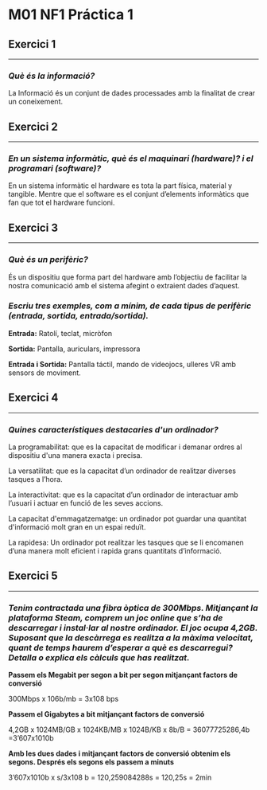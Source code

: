 # M01 NF1 Práctica 1
## Exercici 1
****
### *Què és la informació?*

La Informació és un conjunt de dades processades amb la finalitat de crear un coneixement.

## Exercici 2
****
### *En un sistema informàtic, què és el maquinari (hardware)? i el programari (software)?*

En un sistema informàtic el hardware es tota la part física, material y tangible. Mentre que el software es el conjunt d’elements informàtics que fan que tot el hardware funcioni.

## Exercici 3
****
### *Què és un perifèric?*
És un dispositiu que forma part del hardware amb l’objectiu de facilitar la nostra comunicació amb el sistema afegint o extraient dades d’aquest.

### *Escriu tres exemples, com a mínim, de cada tipus de perifèric (entrada, sortida, entrada/sortida).*

**Entrada:** Ratolí, teclat, micròfon

**Sortida:** Pantalla, auriculars, impressora

**Entrada i Sortida:** Pantalla táctil, mando de videojocs, ulleres VR amb sensors de moviment.

## Exercici 4
****
### *Quines característiques destacaries d'un ordinador?*
La programabilitat: que es la capacitat de modificar i demanar ordres al dispositiu d'una manera exacta i precisa.

La versatilitat: que es la capacitat d’un ordinador de realitzar diverses tasques a l’hora.

La interactivitat: que es la capacitat d’un ordinador de interactuar amb l’usuari i actuar en funció de les seves accions.

La capacitat d'emmagatzematge: un ordinador pot guardar una quantitat d'informació molt gran en un espai reduït.

La rapidesa: Un ordinador pot realitzar les tasques que se li encomanen d’una manera molt eficient i rapida grans quantitats d’informació.

## Exercici 5
****
### *Tenim contractada una fibra òptica de 300Mbps. Mitjançant la plataforma Steam, comprem un joc online que s’ha de descarregar i instal·lar al nostre ordinador. El joc ocupa 4,2GB. Suposant que la descàrrega es realitza a la màxima velocitat, quant de temps haurem d’esperar a què es descarregui? Detalla o explica els càlculs que has realitzat.*

**Passem els Megabit per segon a bit per segon mitjançant factors de conversió**

300Mbps x 106b/mb = 3x108 bps

**Passem el Gigabytes a bit mitjançant factors de conversió**

4,2GB x 1024MB/GB x 1024KB/MB x 1024B/KB x 8b/B = 36077725286,4b =3’607x1010b

**Amb les dues dades i mitjançant factors de conversió obtenim els segons. Després els segons els passem a minuts**

3’607x1010b x s/3x108 b = 120,259084288s = 120,25s = 2min